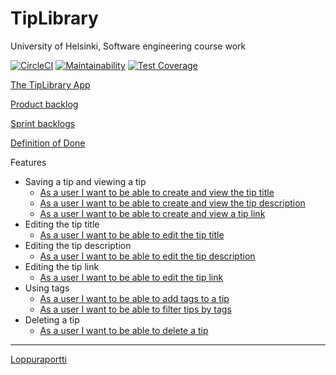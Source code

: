 # TipLibrary

University of Helsinki, Software engineering course work

[![CircleCI](https://circleci.com/gh/artoh/TipLibrary.svg?style=svg)](https://circleci.com/gh/artoh/TipLibrary)
[![Maintainability](https://api.codeclimate.com/v1/badges/f0882b5a7b0aad6e55c3/maintainability)](https://codeclimate.com/github/artoh/TipLibrary/maintainability)
[![Test Coverage](https://codecov.io/gh/artoh/TipLibrary/branch/master/graph/badge.svg)](https://codecov.io/gh/artoh/TipLibrary)

[The TipLibrary App](https://tip-library.herokuapp.com/)

[Product backlog](https://docs.google.com/spreadsheets/d/18q2TkTrg6wRqFxhb1a1NQWHXiTSPJFS7uFT90E7AGEQ/edit?usp=sharing)

[Sprint backlogs](https://docs.google.com/spreadsheets/d/1n06zsuneiQr93J8Tg0StO6YMmLqckqvX2F--6A1eAUU/edit?usp=sharing)

[Definition of Done](DoD.txt)

Features

- Saving a tip and viewing a tip
  - [As a user I want to be able to create and view the tip title](/features/creatingTipTitle.feature)
  - [As a user I want to be able to create and view the tip description](/features/creatingTipDescription.feature)
  - [As a user I want to be able to create and view a tip link](/features/creatingTipLink.feature)
- Editing the tip title
  - [As a user I want to be able to edit the tip title](/features/editingTipTitle.feature)
- Editing the tip description
  - [As a user I want to be able to edit the tip description](/features/editingTipDescription.feature)
- Editing the tip link
  - [As a user I want to be able to edit the tip link](/features/editingTipLink.feature)
- Using tags
  - [As a user I want to be able to add tags to a tip](/features/addTags.feature)
  - [As a user I want to be able to filter tips by tags](/features/filteringByTag.feature)
- Deleting a tip
  - [As a user I want to be able to delete a tip](/features/deleteTip.feature)

***
[Loppuraportti](raportti.md)